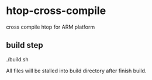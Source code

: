 # htop-cross-compile
cross compile htop for ARM platform

## build step

./build.sh

All files will be stalled into build directory after finish build.
